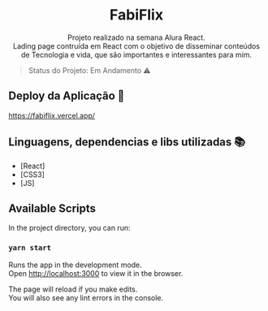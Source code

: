 <h1 align="center"> FabiFlix </h1>

<p align="center">
    Projeto realizado na semana Alura React.<br> 
    Lading page contruída em React com o objetivo de disseminar conteúdos de Tecnologia e vida, que são importantes e interessantes para mim.    
</p>

> Status do Projeto: Em Andamento :warning:

## Deploy da Aplicação :dash:

https://fabiflix.vercel.app/

## Linguagens, dependencias e libs utilizadas :books:

- [React] 
- [CSS3] 
- [JS] 


## Available Scripts

In the project directory, you can run:

### `yarn start`

Runs the app in the development mode.<br />
Open [http://localhost:3000](http://localhost:3000) to view it in the browser.

The page will reload if you make edits.<br />
You will also see any lint errors in the console.

